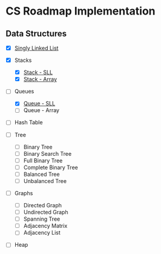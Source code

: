 # CS Roadmap Implementation

## Data Structures

 - [x] [Singly Linked List](DataStructures/Lists/SinglyLinkedList.cs)

 - [x] Stacks
	- [x] [Stack - SLL](DataStructures/Lists/Stack/SLLStack.cs)
	- [x] [Stack - Array](DataStructures/Lists/Stack/ArrayStack.cs)

 - [ ] Queues
	- [x] [Queue - SLL](DataStructures/Lists/Queue/SLLStack.cs)
	- [ ] Queue - Array
 
 - [ ] Hash Table

 - [ ] Tree
	- [ ] Binary Tree
	- [ ] Binary Search Tree
	- [ ] Full Binary Tree
	- [ ] Complete Binary Tree
	- [ ] Balanced Tree
	- [ ] Unbalanced Tree

- [ ] Graphs
	- [ ] Directed Graph
	- [ ] Undirected Graph
	- [ ] Spanning Tree
	- [ ] Adjacency Matrix
	- [ ] Adjacency List

- [ ] Heap